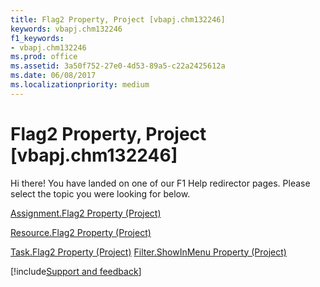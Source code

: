 ```yaml
---
title: Flag2 Property, Project [vbapj.chm132246]
keywords: vbapj.chm132246
f1_keywords:
- vbapj.chm132246
ms.prod: office
ms.assetid: 3a50f752-27e0-4d53-89a5-c22a2425612a
ms.date: 06/08/2017
ms.localizationpriority: medium
---
```



# Flag2 Property, Project [vbapj.chm132246]

Hi there! You have landed on one of our F1 Help redirector pages. Please select the topic you were looking for below.

[Assignment.Flag2 Property (Project)](https://msdn.microsoft.com/library/a1659a3c-e5a9-0409-217c-3cb0be5c0818%28Office.15%29.aspx)

[Resource.Flag2 Property (Project)](https://msdn.microsoft.com/library/962c6915-87a0-fa7b-51ec-8c968c9133c0%28Office.15%29.aspx)

[Task.Flag2 Property (Project)](https://msdn.microsoft.com/library/1df70945-b230-f827-6d67-62a4650bce49%28Office.15%29.aspx)
[Filter.ShowInMenu Property (Project)](https://msdn.microsoft.com/library/cb5d2317-96b4-aac3-58af-16238755b37a%28Office.15%29.aspx)

[!include[Support and feedback](~/includes/feedback-boilerplate.md)]